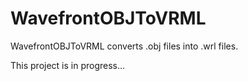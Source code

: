 # WavefrontOBJToVRML

WavefrontOBJToVRML converts .obj files into .wrl files.

This project is in progress...
